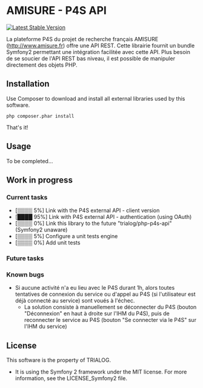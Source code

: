 AMISURE - P4S API
========================

[![Latest Stable Version](https://poser.pugx.org/trialog/p4s-api-bundle/v/stable.png)](https://packagist.org/packages/trialog/p4s-api-bundle)

La plateforme P4S du projet de recherche français AMISURE (http://www.amisure.fr) offre une API REST.
Cette librairie fournit un bundle Symfony2 permettant une intégration facilitée avec cette API. Plus besoin de se soucier de l'API REST bas niveau, il est possible de manipuler directement des objets PHP.

Installation
--------------------------------

Use Composer to download and install all external libraries used by this software.

	php composer.phar install

That's it!

Usage
--------------------------------

To be completed...

Work in progress
--------------------------------
### Current tasks
* [▒▒▒▒  5%] Link with the P4S external API - client version
* [████ 95%] Link with P4S external API - authentication (using OAuth)
* [▒▒▒▒  0%] Link this library to the future "trialog/php-p4s-api" (Symfony2 unaware)
* [▒▒▒▒  5%] Configure a unit tests engine
* [▒▒▒▒  0%] Add unit tests

### Future tasks

### Known bugs
* Si aucune activité n'a eu lieu avec le P4S durant 1h, alors toutes tentatives de connexion du service ou d'appel au P4S (si l'utilisateur est déjà connecté au service) sont voués à l'échec.
	* La solution consiste à manuellement se déconnecter du P4S (bouton "Déconnexion" en haut à droite sur l'IHM du P4S), puis de reconnecter le service au P4S (bouton "Se connecter via le P4S" sur l'IHM du service)

License
--------------------------------
This software is the property of TRIALOG.

* It is using the Symfony 2 framework under the MIT license. For more information, see the LICENSE_Symfony2 file.

